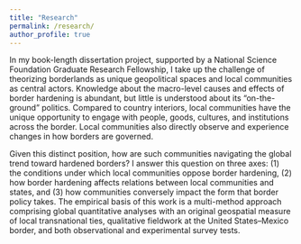```yaml
---
title: "Research"
permalink: /research/
author_profile: true
---
```


In my book-length dissertation project, supported by a National Science Foundation Graduate Research Fellowship, I take up the challenge of theorizing borderlands as unique geopolitical spaces and local communities as central actors. Knowledge about the macro-level causes and effects of border hardening is abundant, but little is understood about its “on-the-ground” politics. Compared to country interiors, local communities have the unique opportunity to engage with people, goods, cultures, and institutions across the border. Local communities also directly observe and experience changes in how borders are governed. 

Given this distinct position, how are such communities navigating the global trend toward hardened borders? I answer this question on three axes: (1) the conditions under which local communities oppose border hardening, (2) how border hardening affects relations between local communities and states, and (3) how communities conversely impact the form that border policy takes. The empirical basis of this work is a multi-method approach comprising global quantitative analyses with an original geospatial measure of local transnational ties, qualitative fieldwork at the United States–Mexico border, and both observational and experimental survey tests.

